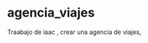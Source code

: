 # agencia_viajes
Traabajo de iaac , crear una agencia de viajes,
<!-- Esto es un repositorio de la agencia de viajes -->